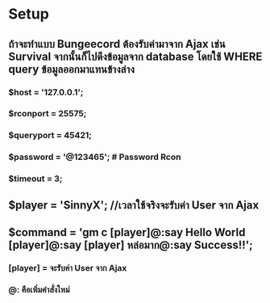# Setup
## ถ้าจะทำแบบ Bungeecord ต้องรับค่ามาจาก Ajax เช่น Survival จากนั้นก็ไปดึงข้อมูลจาก database โดยใช้ WHERE query ข้อมูลออกมาแทนข้างล่าง

### $host = '127.0.0.1';
### $rconport = 25575;
### $queryport = 45421;
### $password = '@123465'; # Password Rcon
### $timeout = 3;

## $player = 'SinnyX'; //เวลาใช้จริงจะรับค่า User จาก Ajax
## $command = 'gm c [player]@:say Hello World [player]@:say [player] หล่อมาก@:say Success!!'; 
### [player] = จะรับค่า User จาก Ajax
### @: คือเพิ่มคำสั่งใหม่
